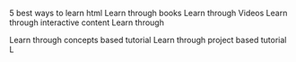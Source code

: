 5 best ways to learn html
Learn through books
Learn through Videos
Learn through interactive content
Learn through 

Learn through concepts based tutorial
Learn through project based tutorial
L